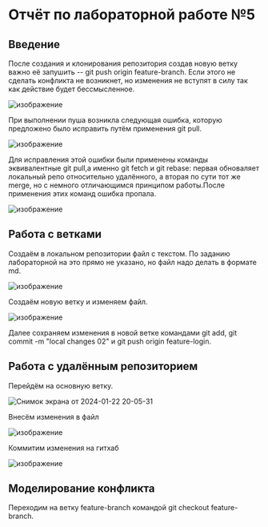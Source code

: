 # Отчёт по лабораторной работе №5
## Введение
После создания и клонирования репозитория создав новую ветку важно её запушить -- git push origin feature-branch. Если этого не сделать конфликта не возникнет, но изменения не вступят в силу так как действие будет бессмысленное. 

![изображение](https://github.com/AlyonaKharitonova/git_practice_Kheh/assets/144344692/12db577c-b88c-4c64-b1a2-4e83be0d068b)

При выполнении пуша возникла следующая ошибка, которую предложено было исправить путём применения git pull.

![изображение](https://github.com/AlyonaKharitonova/git_practice_Kheh/assets/144344692/92803a3f-bea7-4711-83eb-03c4ceb7fb26)

Для исправления этой ошибки были применены команды эквивалентные git pull,а именно git fetch и git rebase: первая обноваляет локальный репо относительно удалённого, а вторая по сути тот же merge, но с немного отличающимся принципом работы.После применения этих команд ошибка пропала.

![изображение](https://github.com/AlyonaKharitonova/git_practice_Kheh/assets/144344692/14dd9372-aed0-4a55-8212-402f318fa804)

## Работа с ветками
Создаём в локальном репозитории файл с текстом. По заданию лабораторной на это прямо не указано, но файл надо делать в формате md.

![изображение](https://github.com/AlyonaKharitonova/git_practice_Kheh/assets/144344692/8e404bf9-155c-4210-9f68-114d992d5a33)

Создаём новую ветку и изменяем файл. 

![изображение](https://github.com/AlyonaKharitonova/git_practice_Kheh/assets/144344692/507565be-654e-4cb7-9922-87deacc27e0d)

Далее сохраняем изменения в новой ветке командами git add, git commit -m "local changes 02" и git push origin feature-login.

## Работа с удалённым репозиторием
Перейдём на основную ветку. 

![Снимок экрана от 2024-01-22 20-05-31](https://github.com/AlyonaKharitonova/git_practice_Kheh/assets/144344692/58eeb4c9-7482-4eb2-b6d4-439a78403d71)

Внесём изменения  в файл

![изображение](https://github.com/AlyonaKharitonova/git_practice_Kheh/assets/144344692/c2b12edc-abb7-406a-9d63-0ca75e1722e0)

Коммитим изменения на гитхаб

![изображение](https://github.com/AlyonaKharitonova/git_practice_Kheh/assets/144344692/b6b86587-1c1f-4360-96a8-d450abaf0ab0)


## Моделирование конфликта
Переходим на ветку feature-branch командой git checkout feature-branch.












